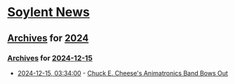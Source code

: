 # [Soylent News](../../../README.md)

## [Archives](../../index.md) for [2024](../index.md)

### [Archives](../../index.md) for [2024-12-15](index.md)

* [2024-12-15, 03:34:00](https://soylentnews.org/article.pl?sid=24/12/13/0454242&from=rss) - [Chuck E. Cheese's Animatronics Band Bows Out](https://soylentnews.org/article.pl?sid=24/12/13/0454242&from=rss)
